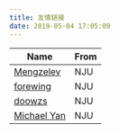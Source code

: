 ```yaml
---
title: 友情链接
date: 2019-05-04 17:05:09
---
```

Name| From
-|-|
[Mengzelev](https://mengzelev.github.io/)|NJU
[forewing](https://jbesu.com)|NJU
[doowzs](https://doowzs.com)|NJU
[Michael Yan](https://michael1015198808.github.io/)|NJU
